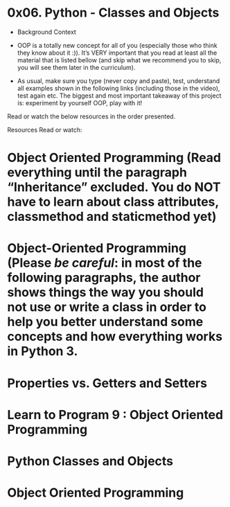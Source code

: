 # 0x06. Python - Classes and Objects

- Background Context
- OOP is a totally new concept for all of you (especially those who think they know about it :)). It’s VERY important that you read at least all the material that is listed bellow (and skip what we recommend you to skip, you will see them later in the curriculum).

- As usual, make sure you type (never copy and paste), test, understand all examples shown in the following links (including those in the video), test again etc. The biggest and most important takeaway of this project is: experiment by yourself OOP, play with it!

Read or watch the below resources in the order presented.

Resources
Read or watch:

# Object Oriented Programming (Read everything until the paragraph “Inheritance” excluded. You do NOT have to learn about class attributes, classmethod and staticmethod yet)
# Object-Oriented Programming (Please *be careful*: in most of the following paragraphs, the author shows things the way you should not use or write a class in order to help you better understand some concepts and how everything works in Python 3. 
# Properties vs. Getters and Setters
# Learn to Program 9 : Object Oriented Programming
# Python Classes and Objects
# Object Oriented Programming
